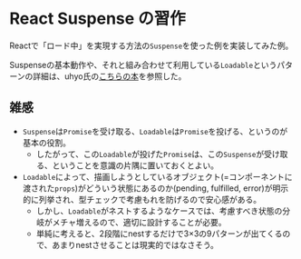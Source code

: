# React Suspense の習作

Reactで「ロード中」を実現する方法の`Suspense`を使った例を実装してみた例。

Suspenseの基本動作や、それと組み合わせて利用している`Loadable`というパターンの詳細は、uhyo氏の[こちらの本][uhyo]を参照した。

## 雑感

- `Suspense`は`Promise`を受け取る、`Loadable`は`Promise`を投げる、というのが基本の役割。
  - したがって、この`Loadable`が投げた`Promise`は、この`Suspense`が受け取る、ということを意識の片隅に置いておくとよい。
- `Loadable`によって、描画しようとしているオブジェクト(=コンポーネントに渡された`props`)がどういう状態にあるのか(pending, fulfilled, error)が明示的に列挙され、型チェックで考慮もれを防げるので安心感がある。
  - しかし、`Loadable`がネストするようなケースでは、考慮すべき状態の分岐がメチャ増えるので、適切に設計することが必要。
  - 単純に考えると、2段階にnestするだけで3×3の9パターンが出てくるので、あまりnestさせることは現実的ではなさそう。

<!-- link -->
[uhyo]: https://zenn.dev/uhyo/books/react-concurrent-handson?utm_source=pocket_saves
